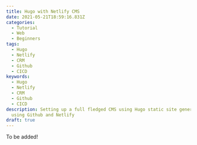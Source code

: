 ```yaml
---
title: Hugo with Netlify CMS
date: 2021-05-21T18:59:16.831Z
categories:
  - Tutorial
  - Web
  - Beginners
tags:
  - Hugo
  - Netlify
  - CRM
  - Github
  - CICD
keywords:
  - Hugo
  - Netlify
  - CRM
  - Github
  - CICD
description: Setting up a full fledged CMS using Hugo static site generator
  using Github and Netlify
draft: true
---
```

To be added!